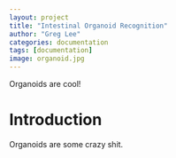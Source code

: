 ```yaml
---
layout: project
title: "Intestinal Organoid Recognition"
author: "Greg Lee"
categories: documentation
tags: [documentation]
image: organoid.jpg
---
```


Organoids are cool!

# Introduction
Organoids are some crazy shit.
